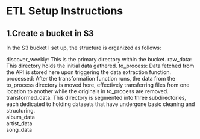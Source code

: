 # ETL Setup Instructions

## 1.Create a bucket in S3

In the S3 bucket I set up, the structure is organized as follows:

discover_weekly: This is the primary directory within the bucket.
raw_data: This directory holds the initial data gathered.
to_process: Data fetched from the API is stored here upon triggering the data extraction function.
processed: After the transformation function runs, the data from the to_process directory is moved here, effectively transferring files from one location to another while the originals in to_process are removed.
transformed_data: This directory is segmented into three subdirectories, each dedicated to holding datasets that have undergone basic cleaning and structuring.
</br>
album_data
</br>
artist_data
</br>
song_data
</br>
